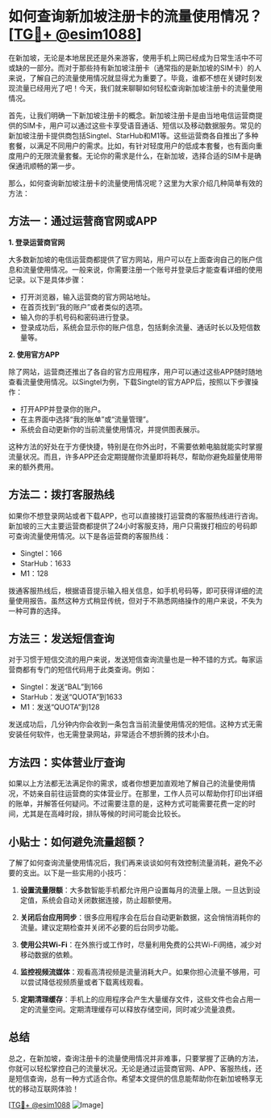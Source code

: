 # 如何查询新加坡注册卡的流量使用情况？[[TG💪+ @esim1088](https://t.me/s/esim1088)]

在新加坡，无论是本地居民还是外来游客，使用手机上网已经成为日常生活中不可或缺的一部分。而对于那些持有新加坡注册卡（通常指的是新加坡的SIM卡）的人来说，了解自己的流量使用情况就显得尤为重要了。毕竟，谁都不想在关键时刻发现流量已经用光了吧！今天，我们就来聊聊如何轻松查询新加坡注册卡的流量使用情况。

首先，让我们明确一下新加坡注册卡的概念。新加坡注册卡是由当地电信运营商提供的SIM卡，用户可以通过这些卡享受语音通话、短信以及移动数据服务。常见的新加坡注册卡提供商包括Singtel、StarHub和M1等。这些运营商各自推出了多种套餐，以满足不同用户的需求。比如，有针对轻度用户的低成本套餐，也有面向重度用户的无限流量套餐。无论你的需求是什么，在新加坡，选择合适的SIM卡是确保通讯顺畅的第一步。

那么，如何查询新加坡注册卡的流量使用情况呢？这里为大家介绍几种简单有效的方法：

## 方法一：通过运营商官网或APP

**1. 登录运营商官网**

大多数新加坡的电信运营商都提供了官方网站，用户可以在上面查询自己的账户信息和流量使用情况。一般来说，你需要注册一个账号并登录后才能查看详细的使用记录。以下是具体步骤：

- 打开浏览器，输入运营商的官方网站地址。
- 在首页找到“我的账户”或者类似的选项。
- 输入你的手机号码和密码进行登录。
- 登录成功后，系统会显示你的账户信息，包括剩余流量、通话时长以及短信数量等。

**2. 使用官方APP**

除了网站，运营商还推出了各自的官方应用程序，用户可以通过这些APP随时随地查看流量使用情况。以Singtel为例，下载Singtel的官方APP后，按照以下步骤操作：

- 打开APP并登录你的账户。
- 在主界面中选择“我的账单”或“流量管理”。
- 系统会自动更新你的当前流量使用情况，并提供图表展示。

这种方法的好处在于方便快捷，特别是在你外出时，不需要依赖电脑就能实时掌握流量状况。而且，许多APP还会定期提醒你流量即将耗尽，帮助你避免超量使用带来的额外费用。

## 方法二：拨打客服热线

如果你不想登录网站或者下载APP，也可以直接拨打运营商的客服热线进行咨询。新加坡的三大主要运营商都提供了24小时客服支持，用户只需拨打相应的号码即可查询流量使用情况。以下是各运营商的客服热线：

- Singtel：166
- StarHub：1633
- M1：128

拨通客服热线后，根据语音提示输入相关信息，如手机号码等，即可获得详细的流量使用报告。虽然这种方式稍显传统，但对于不熟悉网络操作的用户来说，不失为一种可靠的选择。

## 方法三：发送短信查询

对于习惯于短信交流的用户来说，发送短信查询流量也是一种不错的方式。每家运营商都有专门的短信代码用于此类查询。例如：

- Singtel：发送“BAL”到166
- StarHub：发送“QUOTA”到1633
- M1：发送“QUOTA”到128

发送成功后，几分钟内你会收到一条包含当前流量使用情况的短信。这种方式无需安装任何软件，也无需登录网站，非常适合不想折腾的技术小白。

## 方法四：实体营业厅查询

如果以上方法都无法满足你的需求，或者你想更加直观地了解自己的流量使用情况，不妨亲自前往运营商的实体营业厅。在那里，工作人员可以帮助你打印出详细的账单，并解答任何疑问。不过需要注意的是，这种方式可能需要花费一定的时间，尤其是在高峰时段，排队等候的时间可能会比较长。

## 小贴士：如何避免流量超额？

了解了如何查询流量使用情况后，我们再来谈谈如何有效控制流量消耗，避免不必要的支出。以下是一些实用的小技巧：

1. **设置流量限额**：大多数智能手机都允许用户设置每月的流量上限。一旦达到设定值，系统会自动关闭数据连接，防止超额使用。
   
2. **关闭后台应用同步**：很多应用程序会在后台自动更新数据，这会悄悄消耗你的流量。建议定期检查并关闭不必要的后台同步功能。

3. **使用公共Wi-Fi**：在外旅行或工作时，尽量利用免费的公共Wi-Fi网络，减少对移动数据的依赖。

4. **监控视频流媒体**：观看高清视频是流量消耗大户。如果你担心流量不够用，可以尝试降低视频质量或者下载离线观看。

5. **定期清理缓存**：手机上的应用程序会产生大量缓存文件，这些文件也会占用一定的流量空间。定期清理缓存可以释放存储空间，同时减少流量浪费。

## 总结

总之，在新加坡，查询注册卡的流量使用情况并非难事，只要掌握了正确的方法，你就可以轻松掌控自己的流量状况。无论是通过运营商官网、APP、客服热线，还是短信查询，总有一种方式适合你。希望本文提供的信息能帮助你在新加坡畅享无忧的移动互联网体验！

[[TG💪+ @esim1088](https://t.me/s/esim1088) ![Image](https://i.postimg.cc/4NQfJmqS/Snipaste-2025-05-13-00-14-12.png)]